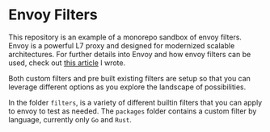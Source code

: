 # Envoy Filters

This repository is an example of a monorepo sandbox of envoy filters. Envoy is a powerful L7 proxy and designed for modernized scalable architectures. For further details into Envoy and how envoy filters can be used, check out [this article]() I wrote.

Both custom filters and pre built existing filters are setup so that you can leverage different options as you explore the landscape of possibilities.

In the folder `filters`, is a variety of different builtin filters that you can apply to envoy to test as needed.
The `packages` folder contains a custom filter by language, currently only `Go` and `Rust`.